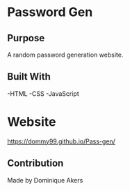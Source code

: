 # Password Gen

## Purpose

A random password generation website.

## Built With

-HTML
-CSS
-JavaScript

# Website

https://dommy99.github.io/Pass-gen/

## Contribution

Made by Dominique Akers
